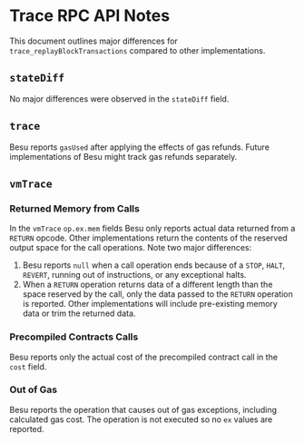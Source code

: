 # Trace RPC API Notes

This document outlines major differences for `trace_replayBlockTransactions` 
compared to other implementations.

## `stateDiff` 

No major differences were observed in the `stateDiff` field.

## `trace`

Besu reports `gasUsed` after applying the effects of gas refunds.  Future
implementations of Besu might track gas refunds separately.

## `vmTrace`

### Returned Memory from Calls

In the `vmTrace` `op.ex.mem` fields Besu only reports actual data returned
from a `RETURN` opcode.  Other implementations return the contents of the 
reserved output space for the call operations.  Note two major differences:

1. Besu reports `null` when a call operation ends because of a `STOP`, `HALT`, 
   `REVERT`, running out of instructions, or any exceptional halts.
2. When a `RETURN` operation returns data of a different length than the space
   reserved by the call, only the data passed to the `RETURN` operation is 
   reported.  Other implementations will include pre-existing memory data or 
   trim the returned data.

### Precompiled Contracts Calls

Besu reports only the actual cost of the precompiled contract call in the 
`cost` field. 

### Out of Gas 

Besu reports the operation that causes out of gas exceptions, including 
calculated gas cost.  The operation is not executed so no `ex` values are 
reported.
